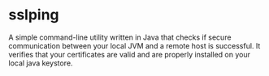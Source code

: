 # sslping
A simple command-line utility written in Java that checks if secure communication between your local JVM and a remote host is successful. It verifies that your certificates are valid and are properly installed on your local java keystore. 
